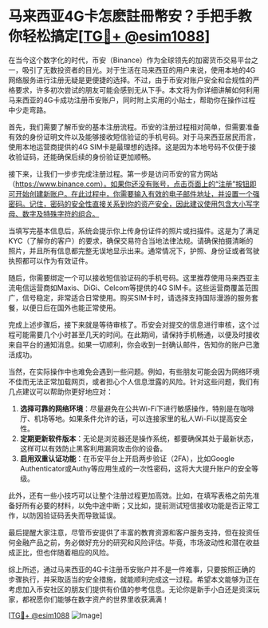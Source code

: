 # 马来西亚4G卡怎麽註冊幣安？手把手教你轻松搞定[[TG💪+ @esim1088](https://t.me/s/esim1088)]

在当今这个数字化的时代，币安（Binance）作为全球领先的加密货币交易平台之一，吸引了无数投资者的目光。对于生活在马来西亚的用户来说，使用本地的4G网络服务进行注册无疑是更便捷的选择。不过，由于币安对账户安全和合规性的严格要求，许多初次尝试的朋友可能会感到无从下手。本文将为你详细讲解如何利用马来西亚的4G卡成功注册币安账户，同时附上实用的小贴士，帮助你在操作过程中少走弯路。

首先，我们需要了解币安的基本注册流程。币安的注册过程相对简单，但需要准备有效的身份证明文件以及能够接收短信验证的手机号码。对于马来西亚居民而言，使用本地运营商提供的4G SIM卡是最理想的选择。这是因为本地号码不仅便于接收验证码，还能确保后续的身份验证更加顺畅。

接下来，让我们一步步完成注册过程。第一步是访问币安的官方网站（https://www.binance.com）。如果你还没有账号，点击页面上的“注册”按钮即可开始创建新账户。在此过程中，你需要输入有效的电子邮件地址，并设置一个强密码。记住，密码的安全性直接关系到你的资产安全，因此建议使用包含大小写字母、数字及特殊字符的组合。

当填写完基本信息后，系统会提示你上传身份证件的照片或扫描件。这是为了满足KYC（了解你的客户）的要求，确保交易符合当地法律法规。请确保拍摄清晰的照片，并且所有信息都完整无误地显示出来。通常情况下，护照、身份证或者驾驶执照都可以作为有效证件。

随后，你需要绑定一个可以接收短信验证码的手机号码。这里推荐使用马来西亚主流电信运营商如Maxis、DiGi、Celcom等提供的4G SIM卡。这些运营商覆盖范围广，信号稳定，非常适合日常使用。购买SIM卡时，请选择支持国际漫游的服务套餐，以便日后在国外也能正常使用。

完成上述步骤后，接下来就是等待审核了。币安会对提交的信息进行审核，这个过程可能需要几个小时甚至几天的时间。在此期间，请保持手机畅通，以便及时接收来自平台的通知消息。如果一切顺利，你会收到一封确认邮件，告知你的账户已激活成功。

当然，在实际操作中也难免会遇到一些问题。例如，有些朋友可能会因为网络环境不佳而无法正常加载网页，或者担心个人信息泄露的风险。针对这些问题，我们有几点建议可以帮助你更好地应对：

1. **选择可靠的网络环境**：尽量避免在公共Wi-Fi下进行敏感操作，特别是在咖啡厅、机场等地。如果条件允许的话，可以连接家里的私人Wi-Fi以提高安全性。
2. **定期更新软件版本**：无论是浏览器还是操作系统，都要确保其处于最新状态，这样可以有效防止黑客利用漏洞攻击你的设备。
3. **启用双重认证功能**：在币安平台上开启两步验证（2FA），比如Google Authenticator或Authy等应用生成的一次性密码，这将大大提升账户的安全等级。

此外，还有一些小技巧可以让整个注册过程更加高效。比如，在填写表格之前先准备好所有必要的材料，以免中途中断；又比如，提前测试短信接收功能是否正常工作，以防因验证码丢失而导致延误。

最后提醒大家注意，尽管币安提供了丰富的教育资源和客户服务支持，但在投资任何金融产品之前，务必做好充分的研究和风险评估。毕竟，市场波动性和潜在收益成正比，但也伴随着相应的风险。

综上所述，通过马来西亚的4G卡注册币安账户并不是一件难事，只要按照正确的步骤执行，并采取适当的安全措施，就能顺利完成这一过程。希望本文能够为正在考虑加入币安社区的朋友们提供有价值的参考信息。无论你是新手小白还是资深玩家，都祝愿你们能够在数字资产的世界里收获满满！

[[TG💪+ @esim1088](https://t.me/s/esim1088) ![Image](https://i.postimg.cc/4NQfJmqS/Snipaste-2025-05-13-00-14-12.png)]